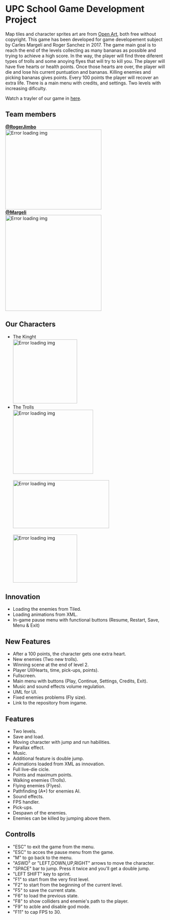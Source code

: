 # UPC School Game Development Project 

Map tiles and character sprites art are from  [Open Art](https://opengameart.org/), both free without copyright. 
This game has been developed for game developement subject by Carles Margelí and Roger Sanchez in 2017. 
The game main goal is to reach the end of the levels collecting as many bananas as possible and trying to achieve a high score. 
In the way, the player will find three diferent types of trolls and some anoying flyes that will try to kill you. 
The player will have five hearts or health points. Once those hearts are over, the player will die and lose his current puntuation and bananas.
Killing enemies and picking bananas gives points. Every 100 points the player will recover an extra life. 
There is a main menu with credits, and settings. Two levels with increasing dificulty. 

Watch a trayler of our game in [here](https://www.youtube.com/watch?v=xaFCDj6aXv8&feature=youtu.be).

## Team members
**[@RogerJimbo](https://github.com/RogerJimbo)**
<br><img src="https://github.com/Margeli/Assignment3/blob/master/assets/DSC_7968.JPG?raw=true" width = "300" height = "250" alt="Error loading img"><br>
**[@Margeli](https://github.com/Margeli)**
<br><img src="https://github.com/Margeli/Assignment3/blob/master/assets/foto_carnet.jpg?raw=true" width = "300" height = "300" alt="Error loading img"><br>

## Our Characters
- The Kinght
<br><img src="https://github.com/Margeli/Assignment3/blob/master/assets/Attack%20(8).png?raw=true" width = "200" height = "200" alt="Error loading img"><br>
- The Trolls
<br><img src="https://github.com/Margeli/Assignment3/blob/master/assets/ATTAK_000.png?raw=true" width = "250" height = "200" alt="Error loading img"><br>
<br><img src="https://github.com/Margeli/Assignment3/blob/master/assets/DIE_006.png?raw=true" width = "300" height = "150" alt="Error loading img"><br>
<br><img src="https://github.com/Margeli/Assignment3/blob/master/assets/WALK_000.png?raw=true" width = "200" height = "150" alt="Error loading img"><br>

## Innovation

- Loading the enemies from Tiled.
- Loading animations from XML.
- In-game pause menu with functional buttons (Resume, Restart, Save, Menu & Exit)

## New Features

- After a 100 points, the character gets one extra heart.
- New enemies (Two new trolls).
- Winning scene at the end of level 2.
- Player UI(Hearts, time, pick-ups, points).
- Fullscreen.
- Main menu with buttons (Play, Continue, Settings, Credits, Exit).
- Music and sound effects volume regulation.
- UML for UI.
- Fixed enemies problems (Fly size).
- Link to the repository from ingame.

## Features

- Two levels.
- Save and load.
- Moving character with jump and run habilities.
- Parallax effect.
- Music.
- Additional feature is double jump.
- Animations loaded from XML as innovation.
- Full live-die cicle.
- Points and maximum points.
- Walking enemies (Trolls).
- Flying enemies (Flyes).
- Pathfinding (A*) for enemies AI.
- Sound effects.
- FPS handler.
- Pick-ups.
- Despawn of the enemies.
- Enemies can be killed by jumping above them.

## Controlls

- "ESC" to exit the game from the menu.
- "ESC" to acces the pause menu from the game.
- "M" to go back to the menu.
- "ASWD" or "LEFT,DOWN,UP,RIGHT" arrows to move the character.
- "SPACE" bar to jump. Press it twice and you'll get a double jump.
- "LEFT SHIFT" key to sprint.
- "F1" to start from the very first level.
- "F2" to start from the beginning of the current level.
- "F5" to save the current state.
- "F6" to load the previous state.
- "F8" to show colliders and enemie's path to the player.
- "F9" to acble and disable god mode.
- "F11" to cap FPS to 30.

